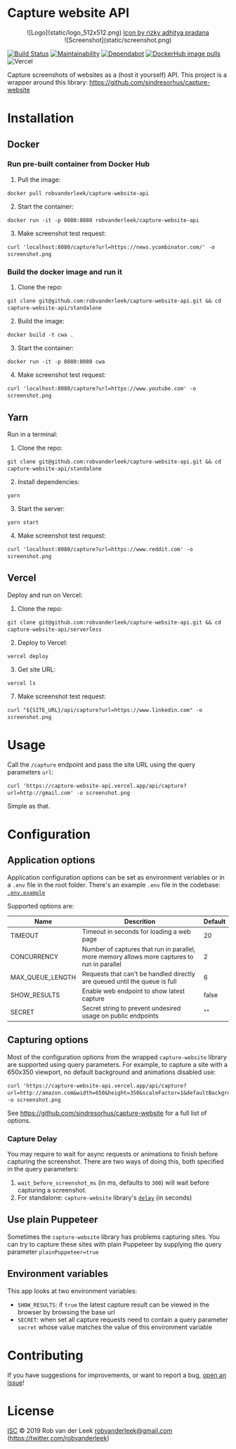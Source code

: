 # Capture website API

<div align="center">
    ![Logo](static/logo_512x512.png)
    <a href="https://www.freepik.com/icon/capture_6276243">Icon by rizky adhitya pradana</a>
</div>

<div align="center">
![Screenshot](static/screenshot.png)
</div>

[![Build Status](https://github.com/robvanderleek/capture-website-api/workflows/CICD/badge.svg)](https://github.com/robvanderleek/capture-website-api/actions)
[![Maintainability](https://api.codeclimate.com/v1/badges/20056816e22527745a74/maintainability)](https://codeclimate.com/github/robvanderleek/capture-website-api/maintainability)
[![Dependabot](https://badgen.net/badge/Dependabot/enabled/green?icon=dependabot)](https://dependabot.com/)
[![DockerHub image pulls](https://img.shields.io/docker/pulls/robvanderleek/capture-website-api)](https://hub.docker.com/repository/docker/robvanderleek/capture-website-api)
![Vercel](https://vercelbadge.vercel.app/api/robvanderleek/capture-website-api)


Capture screenshots of websites as a (host it yourself) API.
This project is a wrapper around this library: https://github.com/sindresorhus/capture-website

# Installation

## Docker

### Run pre-built container from Docker Hub

1. Pull the image:
```
docker pull robvanderleek/capture-website-api
```

2. Start the container:
```
docker run -it -p 8080:8080 robvanderleek/capture-website-api
```

3. Make screenshot test request:
```
curl 'localhost:8080/capture?url=https://news.ycombinator.com/' -o screenshot.png
``` 

### Build the docker image and run it

1. Clone the repo:
```
git clone git@github.com:robvanderleek/capture-website-api.git && cd capture-website-api/standalone
```

2. Build the image:
```
docker build -t cwa .
```

3. Start the container: 
```
docker run -it -p 8080:8080 cwa
```

4. Make screenshot test request:
```
curl 'localhost:8080/capture?url=https://www.youtube.com' -o screenshot.png
```

## Yarn

Run in a terminal:

1. Clone the repo:
```
git clone git@github.com:robvanderleek/capture-website-api.git && cd capture-website-api/standalone
```

2. Install dependencies:
```
yarn
```

3. Start the server:
```
yarn start
```

4. Make screenshot test request:
```
curl 'localhost:8080/capture?url=https://www.reddit.com' -o screenshot.png
```

## Vercel

Deploy and run on Vercel:

1. Clone the repo:
```
git clone git@github.com:robvanderleek/capture-website-api.git && cd capture-website-api/serverless
```

2. Deploy to Vercel:
```shell
vercel deploy
```

3. Get site URL:
```shell
vercel ls 
```

7. Make screenshot test request:
```
curl "${SITE_URL}/api/capture?url=https://www.linkedin.com" -o screenshot.png
```

# Usage

Call the `/capture` endpoint and pass the site URL using the query parameters `url`:
```shell
curl 'https://capture-website-api.vercel.app/api/capture?url=http://gmail.com' -o screenshot.png
```
Simple as that.

# Configuration

## Application options

Application configuration options can be set as environment veriables or in 
a `.env` file in the root folder. There's an example `.env` file in the codebase: [`.env.example`](https://github.com/robvanderleek/capture-website-api/blob/main/.env.example)

Supported options are:

| Name | Descrition | Default |
|---|---|---|
| TIMEOUT | Timeout in seconds for loading a web page | 20 |
| CONCURRENCY | Number of captures that run in parallel, more memory allows more captures to run in parallel | 2 |
| MAX_QUEUE_LENGTH | Requests that can't be handled directly are queued until the queue is full | 6 |
| SHOW_RESULTS | Enable web endpoint to show latest capture | false |
| SECRET | Secret string to prevent undesired usage on public endpoints | "" |

## Capturing options

Most of the configuration options from the wrapped `capture-website` library are supported using query parameters. 
For example, to capture a site with a 650x350 viewport, no default background and animations disabled use:
```
curl 'https://capture-website-api.vercel.app/api/capture?url=http://amazon.com&width=650&height=350&scaleFactor=1&defaultBackground=false&disableAnimations=true&wait_before_screenshot_ms=300' -o screenshot.png
```

See https://github.com/sindresorhus/capture-website for a full list of options.

### Capture Delay

You may require to wait for async requests or animations to finish before capturing the screenshot. There are two ways of doing this, both specified in the query parameters:

1. `wait_before_screenshot_ms` (in ms, defaults to `300`) will wait before capturing a screenshot.
2. For standalone: `capture-website` library's [`delay`](https://github.com/sindresorhus/capture-website#delay) (in seconds)

## Use plain Puppeteer 

Sometimes the `capture-website` library has problems capturing sites. You can try to
capture these sites with plain Puppeteer by supplying the query parameter `plainPuppeteer=true`

## Environment variables

This app looks at two environment variables:

* `SHOW_RESULTS`: if `true` the latest capture result can be viewed in the browser by browsing the base url  
* `SECRET`: when set all capture requests need to contain a query parameter `secret` whose value matches the value of this environment variable

# Contributing

If you have suggestions for improvements, or want to report a bug, [open an issue](https://github.com/robvanderleek/capture-website-api/issues)!

# License

[ISC](LICENSE) © 2019 Rob van der Leek <robvanderleek@gmail.com> (https://twitter.com/robvanderleek)
